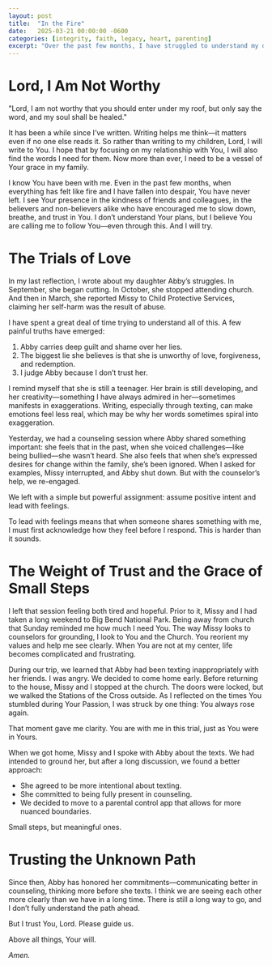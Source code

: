 ```yaml
---
layout: post
title:  "In the Fire"
date:   2025-03-21 00:00:00 -0600
categories: [integrity, faith, legacy, heart, parenting]
excerpt: "Over the past few months, I have struggled to understand my daughter Abby’s pain—her self-harm, her withdrawal from church, and her false accusations against Missy. Through counseling, I’ve realized that Abby carries deep guilt and believes she is unworthy of love and redemption, while I struggle with trust. A recent session taught me to assume positive intent and lead with feelings, a lesson that is both challenging and necessary. A trip to Big Bend reminded me how much I need God’s guidance, and reflecting on Christ’s Passion helped me see that, despite my frustration, I must rise and keep going. Small steps—open conversations, counseling, and clearer boundaries—are leading us forward, even when the path ahead remains uncertain. Above all, I trust in God’s will to guide us."
---
```

# Lord, I Am Not Worthy
"Lord, I am not worthy that you should enter under my roof, but only say the word, and my soul shall be healed."

It has been a while since I’ve written. Writing helps me think—it matters even if no one else reads it. So rather than writing to my children, Lord, I will write to You. I hope that by focusing on my relationship with You, I will also find the words I need for them. Now more than ever, I need to be a vessel of Your grace in my family.

I know You have been with me. Even in the past few months, when everything has felt like fire and I have fallen into despair, You have never left. I see Your presence in the kindness of friends and colleagues, in the believers and non-believers alike who have encouraged me to slow down, breathe, and trust in You. I don’t understand Your plans, but I believe You are calling me to follow You—even through this. And I will try.

# The Trials of Love
In my last reflection, I wrote about my daughter Abby’s struggles. In September, she began cutting. In October, she stopped attending church. And then in March, she reported Missy to Child Protective Services, claiming her self-harm was the result of abuse.

I have spent a great deal of time trying to understand all of this. A few painful truths have emerged:
1. Abby carries deep guilt and shame over her lies.
2. The biggest lie she believes is that she is unworthy of love, forgiveness, and redemption.
3. I judge Abby because I don’t trust her.

I remind myself that she is still a teenager. Her brain is still developing, and her creativity—something I have always admired in her—sometimes manifests in exaggerations. Writing, especially through texting, can make emotions feel less real, which may be why her words sometimes spiral into exaggeration.

Yesterday, we had a counseling session where Abby shared something important: she feels that in the past, when she voiced challenges—like being bullied—she wasn’t heard. She also feels that when she’s expressed desires for change within the family, she’s been ignored. When I asked for examples, Missy interrupted, and Abby shut down. But with the counselor’s help, we re-engaged.

We left with a simple but powerful assignment: assume positive intent and lead with feelings.

To lead with feelings means that when someone shares something with me, I must first acknowledge how they feel before I respond. This is harder than it sounds.

# The Weight of Trust and the Grace of Small Steps
I left that session feeling both tired and hopeful. Prior to it, Missy and I had taken a long weekend to Big Bend National Park. Being away from church that Sunday reminded me how much I need You. The way Missy looks to counselors for grounding, I look to You and the Church. You reorient my values and help me see clearly. When You are not at my center, life becomes complicated and frustrating.

During our trip, we learned that Abby had been texting inappropriately with her friends. I was angry. We decided to come home early. Before returning to the house, Missy and I stopped at the church. The doors were locked, but we walked the Stations of the Cross outside. As I reflected on the times You stumbled during Your Passion, I was struck by one thing: You always rose again.

That moment gave me clarity. You are with me in this trial, just as You were in Yours.

When we got home, Missy and I spoke with Abby about the texts. We had intended to ground her, but after a long discussion, we found a better approach:
- She agreed to be more intentional about texting.
- She committed to being fully present in counseling.
- We decided to move to a parental control app that allows for more nuanced boundaries.

Small steps, but meaningful ones.

# Trusting the Unknown Path
Since then, Abby has honored her commitments—communicating better in counseling, thinking more before she texts. I think we are seeing each other more clearly than we have in a long time. There is still a long way to go, and I don’t fully understand the path ahead.

But I trust You, Lord. Please guide us.

Above all things, Your will.

*Amen.*  
